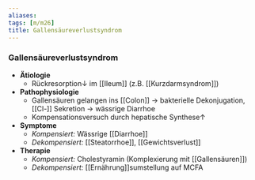 ```yaml
---
aliases: 
tags: [m/m26]
title: Gallensäureverlustsyndrom
---
```

### Gallensäureverlustsyndrom
- **Ätiologie**
	- Rückresorption↓ im [[Ileum]] (z.B. [[Kurzdarmsyndrom]])
- **Pathophysiologie**
	- Gallensäuren gelangen ins [[Colon]] → bakterielle Dekonjugation, [[Cl-]] Sekretion → wässrige Diarrhoe
	- Kompensationsversuch durch hepatische Synthese↑
- **Symptome**
	- *Kompensiert:* Wässrige [[Diarrhoe]]
	- *Dekompensiert:* [[Steatorrhoe]], [[Gewichtsverlust]]
- **Therapie**
	- *Kompensiert:* Cholestyramin (Komplexierung mit [[Gallensäuren]])
	- *Dekompensiert:* [[Ernährung]]sumstellung auf MCFA